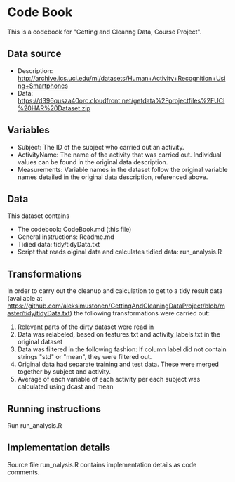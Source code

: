 # Code Book

This is a codebook for "Getting and Cleanng Data, Course Project".

## Data source

- Description: http://archive.ics.uci.edu/ml/datasets/Human+Activity+Recognition+Using+Smartphones
- Data: https://d396qusza40orc.cloudfront.net/getdata%2Fprojectfiles%2FUCI%20HAR%20Dataset.zip

## Variables

- Subject: The ID of the subject who carried out an activity.
- ActivityName: The name of the activity that was carried out. Individual values can be found in the original data description.
- Measurements: Variable names in the dataset follow the original variable names detailed in the original data description, referenced above.

## Data

This dataset contains
* The codebook: CodeBook.md (this file)
* General instructions: Readme.md
* Tidied data: tidy/tidyData.txt
* Script that reads oiginal data and calculates tidied data: run_analysis.R

## Transformations

In order to carry out the cleanup and calculation to get to a tidy result data (available at https://github.com/aleksimustonen/GettingAndCleaningDataProject/blob/master/tidy/tidyData.txt)
the following transformations were carried out:
1. Relevant parts of the dirty dataset were read in
2. Data was relabeled, based on features.txt and activity_labels.txt in the original dataset
3. Data was filtered in the following fashion: If column label did not contain strings "std" or "mean", they were filtered out.
4. Original data had separate training and test data. These were merged together by subject and activity.
5. Average of each variable of each activity per each subject was calculated using dcast and mean

## Running instructions

Run run_analysis.R

## Implementation details

Source file run_nalysis.R contains implementation details as code comments.